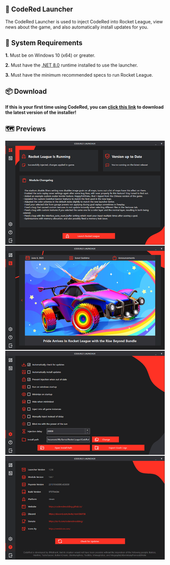 ## 🚀 CodeRed Launcher
The CodeRed Launcher is used to inject CodeRed into Rocket League, view news about the game, and also automatically install updates for you.

## 📌 System Requirements
**1.** Must be on Windows 10 (x64) or greater.

**2.** Must have the [.NET 8.0](https://dotnet.microsoft.com/en-us/download/dotnet/8.0) runtime installed to use the launcher.

**3.** Must have the minimum recommended specs to run Rocket League.

## 📦 Download
#### If this is your first time using CodeRed, you can [click this link](https://github.com/CodeRedModding/CodeRed-Launcher/releases/latest/download/CodeRedLauncher.zip) to download the latest version of the installer!

## 🗺️ Previews

![](Previews/Dashboard.png?raw=true)
![](Previews/News.png?raw=true)
![](Previews/Settings.png?raw=true)
![](Previews/About.png?raw=true)
